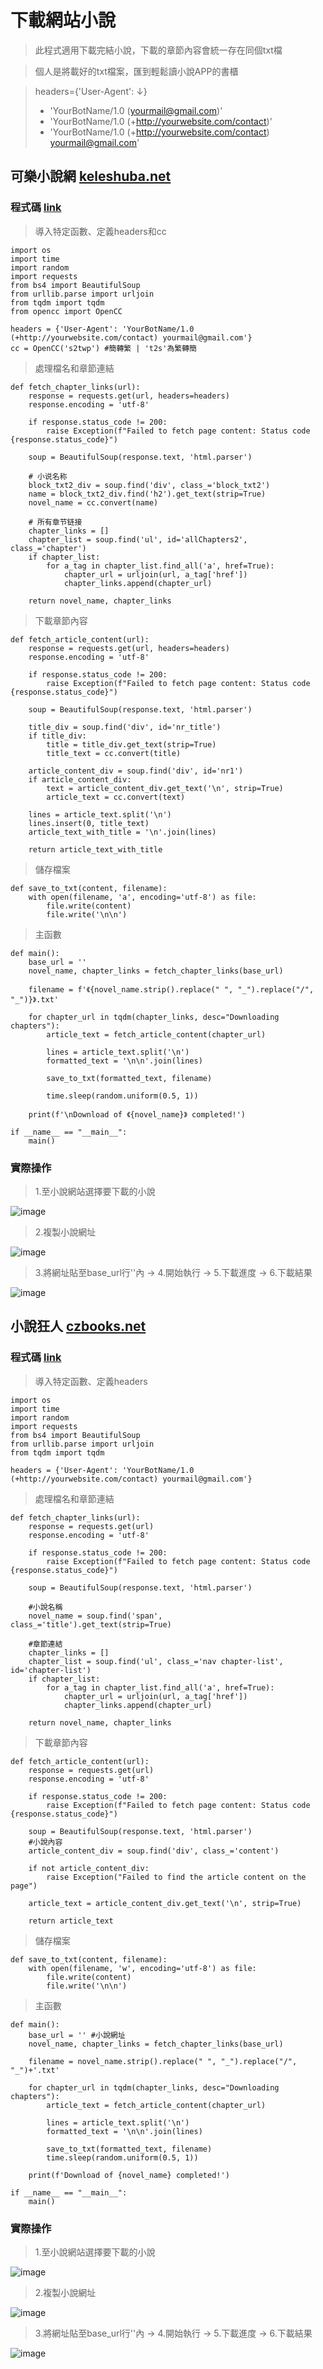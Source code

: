 # 下載網站小說
> 此程式適用下載完結小說，下載的章節內容會統一存在同個txt檔

> 個人是將載好的txt檔案，匯到輕鬆讀小說APP的書櫃

> headers={'User-Agent': ↓}
> - 'YourBotName/1.0 (yourmail@gmail.com)'
> - 'YourBotName/1.0 (+http://yourwebsite.com/contact)'
> - 'YourBotName/1.0 (+http://yourwebsite.com/contact) yourmail@gmail.com'

## 可樂小說網 [keleshuba.net](https://www.keleshuba.net/)
### 程式碼 [link](https://github.com/JhihHan/download_novel/blob/main/keleshuba_net.py)
> 導入特定函數、定義headers和cc
```python=
import os
import time
import random
import requests
from bs4 import BeautifulSoup
from urllib.parse import urljoin
from tqdm import tqdm
from opencc import OpenCC

headers = {'User-Agent': 'YourBotName/1.0 (+http://yourwebsite.com/contact) yourmail@gmail.com'}
cc = OpenCC('s2twp') #簡轉繁 | 't2s'為繁轉簡
```
> 處理檔名和章節連結
```python=
def fetch_chapter_links(url):
    response = requests.get(url, headers=headers)
    response.encoding = 'utf-8'

    if response.status_code != 200:
        raise Exception(f"Failed to fetch page content: Status code {response.status_code}")

    soup = BeautifulSoup(response.text, 'html.parser')

    # 小说名称
    block_txt2_div = soup.find('div', class_='block_txt2')
    name = block_txt2_div.find('h2').get_text(strip=True)
    novel_name = cc.convert(name)

    # 所有章节链接
    chapter_links = []
    chapter_list = soup.find('ul', id='allChapters2', class_='chapter')
    if chapter_list:
        for a_tag in chapter_list.find_all('a', href=True):
            chapter_url = urljoin(url, a_tag['href'])
            chapter_links.append(chapter_url)

    return novel_name, chapter_links
```
> 下載章節內容
```python=
def fetch_article_content(url):
    response = requests.get(url, headers=headers)
    response.encoding = 'utf-8'

    if response.status_code != 200:
        raise Exception(f"Failed to fetch page content: Status code {response.status_code}")

    soup = BeautifulSoup(response.text, 'html.parser')
    
    title_div = soup.find('div', id='nr_title')
    if title_div:
        title = title_div.get_text(strip=True)
        title_text = cc.convert(title)
    
    article_content_div = soup.find('div', id='nr1')
    if article_content_div:
        text = article_content_div.get_text('\n', strip=True)
        article_text = cc.convert(text)

    lines = article_text.split('\n')
    lines.insert(0, title_text)
    article_text_with_title = '\n'.join(lines)

    return article_text_with_title
```
> 儲存檔案
```python=
def save_to_txt(content, filename):
    with open(filename, 'a', encoding='utf-8') as file:
        file.write(content)
        file.write('\n\n')
```
> 主函數
```python=
def main():
    base_url = ''
    novel_name, chapter_links = fetch_chapter_links(base_url)

    filename = f'《{novel_name.strip().replace(" ", "_").replace("/", "_")}》.txt'

    for chapter_url in tqdm(chapter_links, desc="Downloading chapters"):
        article_text = fetch_article_content(chapter_url)

        lines = article_text.split('\n')
        formatted_text = '\n\n'.join(lines)

        save_to_txt(formatted_text, filename)

        time.sleep(random.uniform(0.5, 1))

    print(f'\nDownload of 《{novel_name}》 completed!')

if __name__ == "__main__":
    main()
```
### 實際操作
> 1.至小說網站選擇要下載的小說

![image](https://github.com/JhihHan/download_novel/assets/117454279/745dac0d-b933-48d2-92ba-51ba157f5d44)

> 2.複製小說網址

![image](https://github.com/JhihHan/download_novel/assets/117454279/02f285e2-7eb0-4479-a25b-94bb10dbc331)

> 3.將網址貼至base_url行''內 -> 4.開始執行 -> 5.下載進度 -> 6.下載結果

![image](https://github.com/JhihHan/download_novel/assets/117454279/46cfef09-fb76-4721-b2a6-524446f7ca10)

## 小說狂人 [czbooks.net](https://czbooks.net)
### 程式碼 [link](https://github.com/JhihHan/download_novel/blob/main/czbooks_net.py)
> 導入特定函數、定義headers
```python=
import os
import time
import random
import requests
from bs4 import BeautifulSoup
from urllib.parse import urljoin
from tqdm import tqdm

headers = {'User-Agent': 'YourBotName/1.0 (+http://yourwebsite.com/contact) yourmail@gmail.com'}
```
> 處理檔名和章節連結
```python=
def fetch_chapter_links(url):   
    response = requests.get(url)
    response.encoding = 'utf-8'

    if response.status_code != 200:
        raise Exception(f"Failed to fetch page content: Status code {response.status_code}")

    soup = BeautifulSoup(response.text, 'html.parser')

    #小說名稱    
    novel_name = soup.find('span', class_='title').get_text(strip=True)

    #章節連結
    chapter_links = []
    chapter_list = soup.find('ul', class_='nav chapter-list', id='chapter-list')
    if chapter_list:
        for a_tag in chapter_list.find_all('a', href=True):
            chapter_url = urljoin(url, a_tag['href'])
            chapter_links.append(chapter_url)
    
    return novel_name, chapter_links
```
> 下載章節內容
```python=
def fetch_article_content(url):
    response = requests.get(url)
    response.encoding = 'utf-8'

    if response.status_code != 200:
        raise Exception(f"Failed to fetch page content: Status code {response.status_code}")

    soup = BeautifulSoup(response.text, 'html.parser')
    #小說內容
    article_content_div = soup.find('div', class_='content')
    
    if not article_content_div:
        raise Exception("Failed to find the article content on the page")

    article_text = article_content_div.get_text('\n', strip=True)
    
    return article_text
```
> 儲存檔案
```python=
def save_to_txt(content, filename):
    with open(filename, 'w', encoding='utf-8') as file:
        file.write(content)
        file.write('\n\n')
```
> 主函數
```python=
def main():
    base_url = '' #小說網址
    novel_name, chapter_links = fetch_chapter_links(base_url)

    filename = novel_name.strip().replace(" ", "_").replace("/", "_")+'.txt'

    for chapter_url in tqdm(chapter_links, desc="Downloading chapters"):
        article_text = fetch_article_content(chapter_url)
        
        lines = article_text.split('\n')
        formatted_text = '\n\n'.join(lines)

        save_to_txt(formatted_text, filename)
        time.sleep(random.uniform(0.5, 1))
    
    print(f'Download of {novel_name} completed!')

if __name__ == "__main__":
    main()
```
### 實際操作
> 1.至小說網站選擇要下載的小說

![image](https://github.com/JhihHan/download_novel/assets/117454279/486b2997-d7f8-4804-ab41-29ef2a256ba3)

> 2.複製小說網址

![image](https://github.com/JhihHan/download_novel/assets/117454279/d5507306-5aa8-4f6d-a043-aa2ad6fbb290)

> 3.將網址貼至base_url行''內 -> 4.開始執行 -> 5.下載進度 -> 6.下載結果

![image](https://github.com/JhihHan/download_novel/assets/117454279/7e72e3cc-4aef-455e-8360-3d053d08c683)
